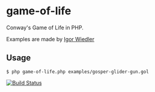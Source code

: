 # game-of-life

Conway's Game of Life in PHP.

Examples are made by [Igor Wiedler](https://github.com/igorw/conway-php)

## Usage

    $ php game-of-life.php examples/gosper-glider-gun.gol


[![Build Status](https://travis-ci.org/pezia/game-of-life-php.svg?branch=master)](https://travis-ci.org/pezia/game-of-life-php)
